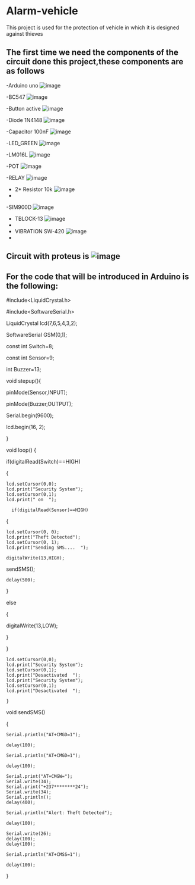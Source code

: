 # Alarm-vehicle
This project is used for the protection of vehicle in which it is designed against thieves
## The first time we need the components of the circuit done this project,these components are as follows
-Arduino uno ![image](https://user-images.githubusercontent.com/105424030/174350010-5d2ea934-e236-4961-98d7-d8bec1cf19a3.png)

-BC547 ![image](https://user-images.githubusercontent.com/105424030/174350672-71726d88-0a64-4ec8-b146-7492c5aba117.png)

-Button active ![image](https://user-images.githubusercontent.com/105424030/174352106-ddb51272-b7a5-45b9-9319-97c0afaee4e2.png)

-Diode 1N4148 ![image](https://user-images.githubusercontent.com/105424030/174352550-9d1e053d-c465-42cc-afd2-d8bbfde65c9d.png)

-Capacitor 100nF ![image](https://user-images.githubusercontent.com/105424030/174353506-d5993710-b6ed-4ebf-8aaa-56fd11371488.png)

-LED_GREEN ![image](https://user-images.githubusercontent.com/105424030/174353835-b621339d-a25f-4ba8-9f16-16c438dee6bf.png)

-LM016L ![image](https://user-images.githubusercontent.com/105424030/174354187-94fa56e7-a04a-4dce-a131-287dd4a421ec.png)

-POT ![image](https://user-images.githubusercontent.com/105424030/174355868-372b672a-2d0f-41f7-8fdb-eb1e6d564307.png)

-RELAY ![image](https://user-images.githubusercontent.com/105424030/174356573-c3dfc98b-6731-43ee-aa88-d8c53f4ca740.png)

- 2* Resistor 10k ![image](https://user-images.githubusercontent.com/105424030/174356938-c29d4f8f-8606-4e5c-a2ca-35cca64c6abd.png)
- 
-SIM900D ![image](https://user-images.githubusercontent.com/105424030/174357171-ff79bda4-faab-45f4-9064-77f91b71a6d8.png)

- TBLOCK-13 ![image](https://user-images.githubusercontent.com/105424030/174357760-383cebb1-93aa-47f2-8456-10e87cb611de.png)
- 
- VIBRATION SW-420 ![image](https://user-images.githubusercontent.com/105424030/174358113-2cafa765-a8c7-488b-818a-5543493489c4.png)
- 
## Circuit with proteus is ![image](https://user-images.githubusercontent.com/105424030/174375637-626f9d8f-f193-4019-bca7-1b30081a70e1.png)
## For the code that will be introduced in Arduino is the following:
#include<LiquidCrystal.h>

#include<SoftwareSerial.h>

LiquidCrystal lcd(7,6,5,4,3,2);

SoftwareSerial GSM(0,1);

const int Switch=8;

const int Sensor=9;

int Buzzer=13;

void stepup(){

  pinMode(Sensor,INPUT);
  
  pinMode(Buzzer,OUTPUT);
  
  Serial.begin(9600);
  
  lcd.begin(16, 2);
  
}

void loop()
{

  if(digitalRead(Switch)==HIGH)
  
  {
  
    lcd.setCursor(0,0);
    lcd.print("Security System");
    lcd.setCursor(0,1);
    lcd.print(" on  ");

      if(digitalRead(Sensor)==HIGH)
      
  {
  
    lcd.setCursor(0, 0);
    lcd.print("Theft Detected");
    lcd.setCursor(0, 1);
    lcd.print("Sending SMS....  ");
    
    digitalWrite(13,HIGH);

 sendSMS();
 
    delay(500);
    
  }
  
  else
  
{

  digitalWrite(13,LOW);
  
}

  }

  
  
    lcd.setCursor(0,0);
    lcd.print("Security System");
    lcd.setCursor(0,1);
    lcd.print("Desactivated  ");
    lcd.print("Security System");
    lcd.setCursor(0,1);
    lcd.print("Desactivated  ");
    
    }

   void sendSMS()
   
   {
   
    Serial.println("AT+CMGD=1");
    
    delay(100);

    Serial.println("AT+CMGD=1");
    
    delay(100);

    Serial.print("AT+CMGW=");
    Serial.write(34);
    Serial.print("+237********24");
    Serial.write(34);
    Serial.println();
    delay(400);

    Serial.println("Alert: Theft Detected");
    
    delay(100);

    Serial.write(26);
    delay(100);
    delay(100);

    Serial.println("AT+CMSS=1");
    
    delay(100);
    
   }

